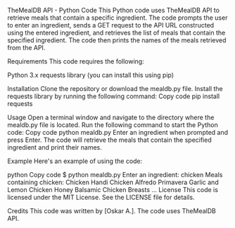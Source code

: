 TheMealDB API - Python Code
This Python code uses TheMealDB API to retrieve meals that contain a specific ingredient. The code prompts the user to enter an ingredient, sends a GET request to the API URL constructed using the entered ingredient, and retrieves the list of meals that contain the specified ingredient. The code then prints the names of the meals retrieved from the API.

Requirements
This code requires the following:

Python 3.x
requests library (you can install this using pip)

Installation
Clone the repository or download the mealdb.py file.
Install the requests library by running the following command:
Copy code
pip install requests

Usage
Open a terminal window and navigate to the directory where the mealdb.py file is located.
Run the following command to start the Python code:
Copy code
python mealdb.py
Enter an ingredient when prompted and press Enter.
The code will retrieve the meals that contain the specified ingredient and print their names.

Example
Here's an example of using the code:

python
Copy code
$ python mealdb.py
Enter an ingredient: chicken
Meals containing chicken:
Chicken Handi
Chicken Alfredo Primavera
Garlic and Lemon Chicken
Honey Balsamic Chicken Breasts
...
License
This code is licensed under the MIT License. See the LICENSE file for details.

Credits
This code was written by [Oskar A.]. The code uses TheMealDB API.
